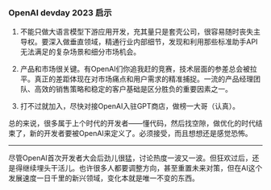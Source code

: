 ### OpenAI devday 2023 启示

1. 不能只做大语言模型下游应用开发，充其量只是套壳公司，很容易随时丧失主导权。要深入做垂直领域，精通行业内部细节，发现和利用那些标准助手API无法满足的复杂场景和细分市场机会。

2. 产品和市场很关键。有OpenAI们你追我赶的竞赛，技术层面的参差总会被拉平。真正的差距体现在对市场痛点和用户需求的精准捕捉。一流的产品经理团队、高效的销售策略和稳定的客户基础是区分胜负的重要因素之一。

3. 打不过就加入，尽快对接OpenAI入驻GPT商店，做榜一大哥（认真）。

总的来说，很多属于上个时代的开发者——懂代码，然后找空隙，做优化的时代结束了，新的开发者要被OpenAI来定义了。必须接受，而且想想还是感觉恐怖。

---
尽管OpenAI首次开发者大会后劲儿很猛，讨论热度一波又一波。但狂欢过后，还是得继续埋头干活儿。也许很多人都要调整方向，甚至重置未来对策，但在AI这个发展速度一日千里的新兴领域，变化本就是唯一不变的东西。
